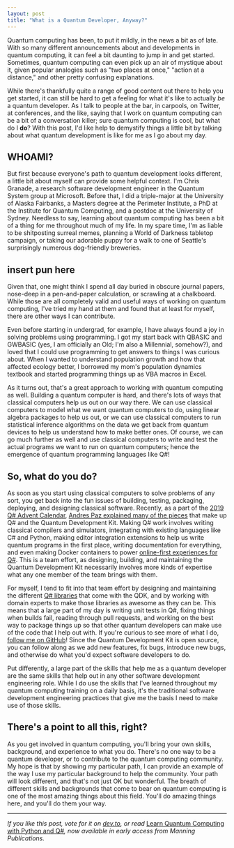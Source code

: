 ```yaml
---
layout: post
title: "What is a Quantum Developer, Anyway?"
---
```


Quantum computing has been, to put it mildly, in the news a bit as of late.
With so many different announcements about and developments in quantum computing, it can feel a bit daunting to jump in and get started.
Sometimes, quantum computing can even pick up an air of mystique about it, given popular analogies such as "two places at once," "action at a distance," and other pretty confusing explanations.

While there's thankfully quite a range of good content out there to help you get started, it can still be hard to get a feeling for what it's like to actually *be* a quantum developer.
As I talk to people at the bar, in carpools, on Twitter, at conferences, and the like, saying that I work on quantum computing can be a bit of a conversation killer; sure quantum computing is cool, but what do I **do**?
With this post, I'd like help to demystify things a little bit by talking about what quantum development is like for me as I go about my day.

## WHOAMI? ##

But first because everyone's path to quantum development looks different, a little bit about myself can provide some helpful context.
I'm Chris Granade, a research software development engineer in the Quantum System group at Microsoft.
Before that, I did a triple-major at the University of Alaska Fairbanks, a Masters degree at the Perimeter Institute, a PhD at the Institute for Quantum Computing, and a postdoc at the University of Sydney.
Needless to say, learning about quantum computing has been a bit of a thing for me throughout much of my life.
In my spare time, I'm as liable to be shitposting surreal memes, planning a World of Darkness tabletop campaign, or taking our adorable puppy for a walk to one of Seattle's surprisingly numerous dog-friendly breweries.

## insert pun here ##

Given that, one might think I spend all day buried in obscure journal papers, nose-deep in a pen-and-paper calculation, or scrawling at a chalkboard.
While those are all completely valid and useful ways of working on quantum computing, I've tried my hand at them and found that at least for myself, there are other ways I can contribute.

Even before starting in undergrad, for example, I have always found a joy in solving problems using programming.
I got my start back with QBASIC and GWBASIC (yes, I am officially an Old; I'm also a Millennial, somehow?), and loved that I could use programming to get answers to things I was curious about.
When I wanted to understand population growth and how that affected ecology better, I borrowed my mom's population dynamics textbook and started programming things up as VBA macros in Excel.

As it turns out, that's a great approach to working with quantum computing as well.
Building a quantum computer is hard, and there's lots of ways that classical computers help us out on our way there.
We can use classical computers to model what we want quantum computers to do, using linear algebra packages to help us out, or we can use classical computers to run statistical inference algorithms on the data we get back from quantum devices to help us understand how to make better ones.
Of course, we can go much further as well and use classical computers to write and test the actual programs we want to run on quantum computers; hence the emergence of quantum programming languages like Q#!

## So, what do you **do**? ##

As soon as you start using classical computers to solve problems of any sort, you get back into the fun issues of building, testing, packaging, deploying, and designing classical software.
Recently, as a part of the [2019 Q# Advent Calendar](https://devblogs.microsoft.com/qsharp/q-advent-calendar-2019/), [Andres Paz explained many of the pieces](https://devblogs.microsoft.com/qsharp/everything-you-should-know-about-the-quantum-development-kit-but-were-afraid-to-ask/) that make up Q# and the Quantum Development Kit.
Making Q# work involves writing classical compilers and simulators, integrating with existing languages like C# and Python, making editor integration extensions to help us write quantum programs in the first place, writing documentation for everything, and even making Docker containers to power [online-first experiences for Q#](https://github.com/cgranade/quantum-research-template).
This is a team effort, as designing, building, and maintaining the Quantum Development Kit necessarily involves more kinds of expertise what any one member of the team brings with them.

For myself, I tend to fit into that team effort by designing and maintaining the different [Q# libraries](https://docs.microsoft.com/quantum/libraries/) that come with the QDK, and by working with domain experts to make those libraries as awesome as they can be.
This means that a large part of my day is writing unit tests in Q#, fixing things when builds fail, reading through pull requests, and working on the best way to package things up so that other quantum developers can make use of the code that I help out with.
If you're curious to see more of what I do, [follow me on GitHub](https://github.com/cgranade/)!
Since the Quantum Development Kit is open source, you can follow along as we add new features, fix bugs, introduce new bugs, and otherwise do what you'd expect software developers to do.

Put differently, a large part of the skills that help me as a quantum developer are the same skills that help out in any other software development engineering role.
While I do use the skills that I've learned throughout my quantum computing training on a daily basis, it's the traditional software development engineering practices that give me the basis I need to make use of those skills.

## There's a point to all this, right? ##

As you get involved in quantum computing, you'll bring your own skills, background, and experience to what you do.
There's no one way to be a quantum developer, or to contribute to the quantum computing community.
My hope is that by showing my particular path, I can provide an example of the way I use my particular background to help the community.
Your path will look different, and that's not just OK but wonderful.
The breath of different skills and backgrounds that come to bear on quantum computing is one of the most amazing things about this field.
You'll do amazing things here, and you'll do them your way.

---

_If you like this post, vote for it on [dev.to](https://dev.to/cgranade/what-is-a-quantum-developer-anyway-38l), or read_ [Learn Quantum Computing with Python and Q#](https://bit.ly/qsharp-book)_, now available in early access from Manning Publications._